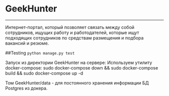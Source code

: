 GeekHunter
==========
----------
Интернет-портал, который позволяет связать между собой сотрудников, ищущих работу и работодателей, которые ищут подходящих сотрудников по средствам размещения и подбора вакансий и резюме.


##Testing
`python manage.py test`

Запуск из директории GeekHunter на сервере:
Используем утилиту docker-compose: 
sudo docker-compose down && sudo docker-compose build && sudo docker-compose up -d

Том GeekHunter/data - для постоянного хранения информации БД Postgres из докера.
